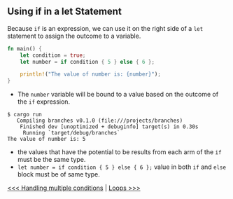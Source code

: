 ## Using if in a let Statement


Because `if` is an expression, we can use it on the right side of a `let` statement to assign the outcome to a variable.

```rust
fn main() {
    let condition = true;
    let number = if condition { 5 } else { 6 };

    println!("The value of number is: {number}");
}
```

- The `number` variable will be bound to a value based on the outcome of the `if` expression.

```output
$ cargo run
   Compiling branches v0.1.0 (file:///projects/branches)
    Finished dev [unoptimized + debuginfo] target(s) in 0.30s
     Running `target/debug/branches`
The value of number is: 5
```

- the values that have the potential to be results from each arm of the `if` must be the same type.
- `let number = if condition { 5 } else { 6 };` value in both `if` and `else` block must be of same type.




[<<< Handling multiple conditions](102-handling-multiple-condition.md) | [Loops >>>](104-loops/README.md)